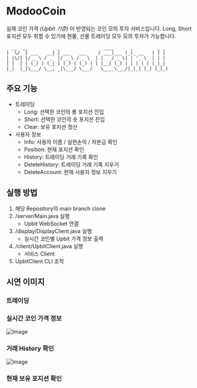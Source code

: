 # ModooCoin

실제 코인 가격 _(Upbit 기준)_ 이 반영되는 코인 모의 투자 서비스입니다.
Long, Short 포지션 모두 취할 수 있기에 현물, 선물 트레이딩 모두 모의 투자가 가능합니다.

```
  __  __           _                ____      _         _ _
|  \/  | ___   __| | ___   ___    / ___|___ (_)_ __   | | |
| |\/| |/ _ \ / _` |/ _ \ / _ \  | |   / _ \| | '_ \  | | |
| |  | | (_) | (_| | (_) | (_) | | |__| (_) | | | | | |_|_|
|_|  |_|\___/ \__, _|\___/ \___/   \____\___/|_|_| |_| (_|_)
```

## 주요 기능

- 트레이딩
    - Long: 선택한 코인의 롱 포지션 진입
    - Short: 선택한 코인의 숏 포지션 진입
    - Clear: 보유 포지션 청산
- 사용자 정보
    - Info: 사용자 이름 / 실현손익 / 자본금 확인
    - Position: 현재 포지션 확인
    - History: 트레이딩 거래 기록 확인
    - DeleteHistory: 트레이딩 거래 기록 지우기
    - DeleteAccount: 현재 사용자 정보 지우기

## 실행 방법

1. 해당 Repository의 main branch clone
2. /server/Main.java 실행
    - Upbit WebSocket 연결
3. /display/DisplayClient.java 실행
    - 실시간 코인별 Upbit 가격 정보 출력
4. /client/UpbitClient.java 실행
    - 서비스 Client
5. UpbitClient CLI 조작

## 시연 이미지

### 트레이딩

### 실시간 코인 가격 정보

![Image](https://github.com/user-attachments/assets/287a4320-999e-4d4d-b876-89fb94c08a2b)

### 거래 History 확인

![Image](https://github.com/user-attachments/assets/ed4028c6-b349-458f-bde1-5d726c684692)

### 현재 보유 포지션 확인